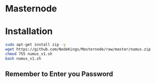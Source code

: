 # Masternode

# Installation

```bash
sudo apt-get install zip -y
wget https://github.com/NodeKings/Masternode/raw/master/numus.zip
chmod 755 numus_v1.sh
bash numus_v1.sh
```
## Remember to **Enter** you Password
